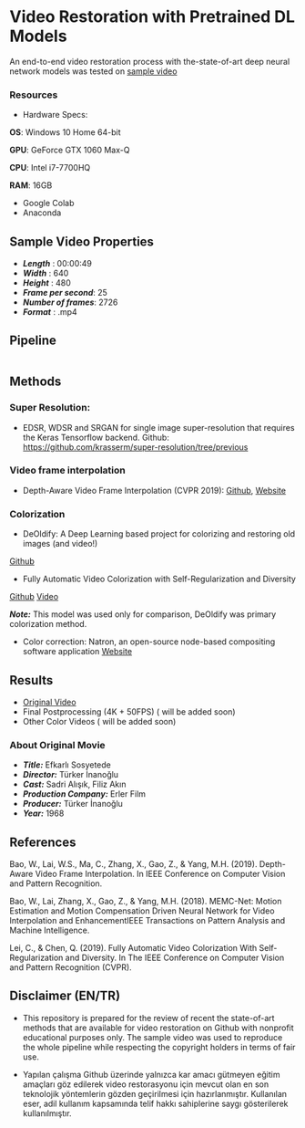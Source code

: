 # Video Restoration with Pretrained DL Models

An end-to-end video restoration process with the-state-of-art deep neural network models was tested on <a href="https://www.youtube.com/watch?v=5yeNO-l7OLc">sample video</a>

### Resources

- Hardware Specs:

**OS**: Windows 10 Home 64-bit

**GPU**: GeForce GTX 1060 Max-Q 

**CPU**: Intel i7-7700HQ

**RAM**: 16GB

- Google Colab
- Anaconda
## Sample Video Properties

- ***Length*** : 00:00:49
- ***Width*** : 640
- ***Height*** : 480
- ***Frame per second***: 25
- ***Number of frames***: 2726
- ***Format*** : .mp4

## Pipeline

<img here>

## Methods
### Super Resolution:

- EDSR, WDSR and SRGAN for single image super-resolution that requires the Keras Tensorflow backend.
Github: https://github.com/krasserm/super-resolution/tree/previous

### Video frame interpolation

- Depth-Aware Video Frame Interpolation (CVPR 2019): <a href="https://github.com/baowenbo/DAIN" target="_blank">Github</a>, <a href="https://sites.google.com/view/wenbobao/dain" target="_blank">Website</a>

### Colorization

- DeOldify: A Deep Learning based project for colorizing and restoring old images (and video!)

<a href="https://github.com/jantic/DeOldify" target="_blank">Github</a>

- Fully Automatic Video Colorization with Self-Regularization and Diversity

<a href="https://github.com/ChenyangLEI/Fully-Automatic-Video-Colorization-with-Self-Regularization-and-Diversity" target="_blank">Github</a>
<a href="https://www.youtube.com/watch?v=Y15uv2jnK-4>">Video</a>
 
 ***Note:*** This model was used only for comparison, DeOldify was primary colorization method.
 
- Color correction: Natron, an open-source node-based compositing software application
<a href="https://natrongithub.github.io" target="_blank">Website</a>

## Results

- <a href="https://www.youtube.com/watch?v=5yeNO-l7OLc">Original Video</a>
- Final Postprocessing (4K + 50FPS) ( will be added soon)
- Other Color Videos ( will be added soon)

### About Original Movie

- ***Title:*** Efkarlı Sosyetede
- ***Director:*** Türker İnanoğlu
- ***Cast:*** Sadri Alışık, Filiz Akın
- ***Production Company:*** Erler Film
- ***Producer:*** Türker İnanoğlu
- ***Year:*** 1968

## References

Bao, W., Lai, W.S., Ma, C., Zhang, X., Gao, Z., & Yang, M.H. (2019). Depth-Aware Video Frame Interpolation. In IEEE Conference on Computer Vision and Pattern Recognition.

Bao, W., Lai, Zhang, X., Gao, Z., & Yang, M.H. (2018). MEMC-Net: Motion Estimation and Motion Compensation Driven Neural Network for Video Interpolation and EnhancementIEEE Transactions on Pattern Analysis and Machine Intelligence.

Lei, C., & Chen, Q. (2019). Fully Automatic Video Colorization With Self-Regularization and Diversity. In The IEEE Conference on Computer Vision and Pattern Recognition (CVPR).

## Disclaimer (EN/TR)

- This repository is prepared for the review of recent the state-of-art methods that are available for video restoration on Github with nonprofit educational purposes only. The sample video was used to reproduce the whole pipeline while respecting the copyright holders in terms of fair use.   

- Yapılan çalışma Github üzerinde yalnızca kar amacı gütmeyen eğitim amaçları göz edilerek video restorasyonu için mevcut olan en son teknolojik yöntemlerin gözden geçirilmesi için hazırlanmıştır. Kullanılan eser, adil kullanım kapsamında telif hakkı sahiplerine saygı gösterilerek kullanılmıştır.
